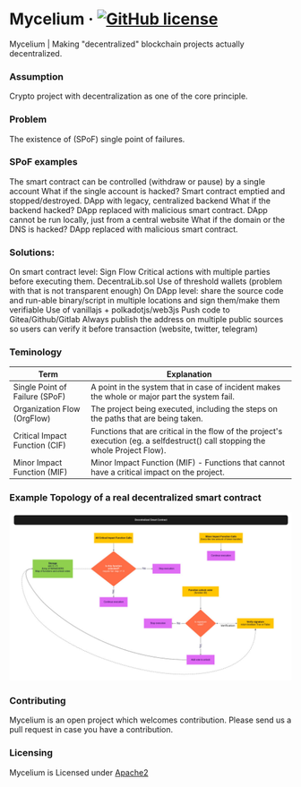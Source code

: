# Mycelium &middot; [![GitHub license](https://img.shields.io/badge/license-GPL3%2FApache2-blue)](https://github.com/Qrucial/mycelium/blob/main/LICENSE)
Mycelium | Making "decentralized" blockchain projects actually decentralized. 

### Assumption
Crypto project with decentralization as one of the core principle.

### Problem
The existence of (SPoF) single point of failures.

### SPoF examples
The smart contract can be controlled (withdraw or pause) by a single account
What if the single account is hacked? Smart contract emptied and stopped/destroyed.
DApp with legacy, centralized backend
What if the backend hacked? DApp replaced with malicious smart contract.
DApp cannot be run locally, just from a central website
What if the domain or the DNS is hacked? DApp replaced with malicious smart contract.

### Solutions:
On smart contract level: Sign Flow Critical actions with multiple parties before executing them.
DecentraLib.sol
Use of threshold wallets (problem with that is not transparent enough)
On DApp level: share the source code and run-able binary/script in multiple locations and sign them/make them verifiable
Use of vanillajs + polkadotjs/web3js
Push code to Gitea/Github/Gitlab
Always publish the address on multiple public sources so users can verify it before transaction (website, twitter, telegram)

### Teminology

| Term | Explanation |
| ------ | ------ |
| Single Point of Failure (SPoF)  |A point in the system that in case of incident makes the whole or major part the system fail. |
| Organization Flow (OrgFlow) | The project being executed, including the steps on the paths that are being taken. |
| Critical Impact Function (CIF) | Functions that are critical in the flow of the project's execution (eg. a selfdestruct() call stopping the whole Project Flow). |
| Minor Impact Function (MIF) | Minor Impact Function (MIF) - Functions that cannot have a critical impact on the project. |


### Example Topology of a real decentralized smart contract
![Decentralized Organization](/images/DecentraLibExample.jpg)

### Contributing
Mycelium is an open project which welcomes contribution. Please send us a pull request in case you have a contribution.

### Licensing
Mycelium is Licensed under [Apache2](https://github.com/Qrucial/mycelium/blob/main/LICENSE)
